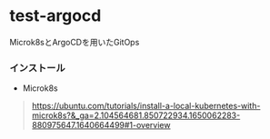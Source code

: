 # test-argocd  
Microk8sとArgoCDを用いたGitOps 

### インストール
- Microk8s
> https://ubuntu.com/tutorials/install-a-local-kubernetes-with-microk8s?&_ga=2.104564681.850722934.1650062283-880975647.1640664499#1-overview
